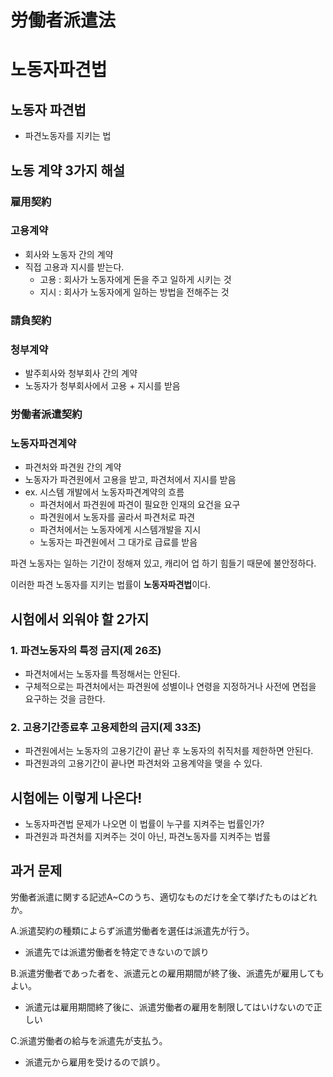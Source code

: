# 労働者派遣法
# 노동자파견법

## 노동자 파견법

- 파견노동자를 지키는 법

## 노동 계약 3가지 해설

### 雇用契約
### 고용계약

- 회사와 노동자 간의 계약
- 직접 고용과 지시를 받는다.
  - 고용 : 회사가 노동자에게 돈을 주고 일하게 시키는 것
  - 지시 : 회사가 노동자에게 일하는 방법을 전해주는 것

### 請負契約
### 청부계약

- 발주회사와 청부회사 간의 계약
- 노동자가 청부회사에서 고용 + 지시를 받음

### 労働者派遣契約
### 노동자파견계약

- 파견처와 파견원 간의 계약
- 노동자가 파견원에서 고용을 받고, 파견처에서 지시를 받음
- ex. 시스템 개발에서 노동자파견계약의 흐름
  - 파견처에서 파견원에 파견이 필요한 인재의 요건을 요구
  - 파견원에서 노동자를 골라서 파견처로 파견
  - 파견처에서는 노동자에게 시스템개발을 지시
  - 노동자는 파견원에서 그 대가로 급료를 받음

파견 노동자는 일하는 기간이 정해져 있고, 캐리어 업 하기 힘들기 때문에 불안정하다.

이러한 파견 노동자를 지키는 법률이 **노동자파견법**이다.

## 시험에서 외워야 할 2가지

### 1. 파견노동자의 특정 금지(제 26조)

- 파견처에서는 노동자를 특정해서는 안된다.
- 구체적으로는 파견처에서는 파견원에 성별이나 연령을 지정하거나 사전에 면접을 요구하는 것을 금한다.

### 2. 고용기간종료후 고용제한의 금지(제 33조)

- 파견원에서는 노동자의 고용기간이 끝난 후 노동자의 취직처를 제한하면 안된다.
- 파견원과의 고용기간이 끝나면 파견처와 고용계약을 맺을 수 있다.

## 시험에는 이렇게 나온다!

- 노동자파견법 문제가 나오면 이 법률이 누구를 지켜주는 법률인가?
- 파견원과 파견처를 지켜주는 것이 아닌, 파견노동자를 지켜주는 법률

## 과거 문제

労働者派遣に関する記述A~Cのうち、適切なものだけを全て挙げたものはどれか。

A.派遣契約の種類によらず派遣労働者を選任は派遣先が行う。

  - 派遣先では派遣労働者を特定できないので誤り

B.派遣労働者であった者を、派遣元との雇用期間が終了後、派遣先が雇用してもよい。

  - 派遣元は雇用期間終了後に、派遣労働者の雇用を制限してはいけないので正しい

C.派遣労働者の給与を派遣先が支払う。

  - 派遣元から雇用を受けるので誤り。

